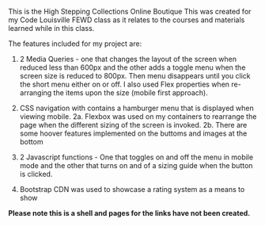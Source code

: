 This is the High Stepping Collections Online Boutique
This was created for my Code Louisville FEWD class as it relates to the courses and materials learned while in this class.

The features included for my project are:


1. 2 Media Queries - one that changes the layout of the screen when reduced less than 600px and the other adds a toggle menu when the screen size is reduced to 800px. Then menu disappears until you click the short menu either on or off. I also used Flex properties when re-arranging the items upon the size (mobile first approach). 

2. CSS navigation with contains a hamburger menu that is displayed when viewing mobile. 
    2a. Flexbox was used on my containers to rearrange the page when the different sizing of the screen is invoked.
    2b. There are some hoover features implemented on the buttoms and images at the bottom

3. 2 Javascript functions - One that toggles on and off the menu in mobile mode and the other that turns on and of a sizing guide when the button is clicked.

4. Bootstrap CDN was used to showcase a rating system as a means to show 

**Please note this is a shell and pages for the links have not been created.**